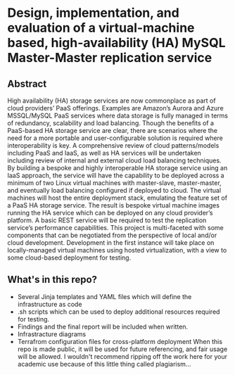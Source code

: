 # Design, implementation, and evaluation of a virtual-machine based, high-availability (HA) MySQL Master-Master replication service
## Abstract
High availability (HA) storage services are now commonplace as part of cloud providers’ PaaS offerings. Examples are Amazon’s Aurora and Azure MSSQL/MySQL PaaS services where data storage is fully managed in terms of redundancy, scalability and load balancing. Though the benefits of a PaaS-based HA storage service are clear, there are scenarios where the need for a more portable and user-configurable solution is required where interoperability is key. A comprehensive review of cloud patterns/models including PaaS and IaaS, as well as HA services will be undertaken including review of internal and external cloud load balancing techniques. By building a bespoke and highly interoperable HA storage service using an IaaS approach, the service will have the capability to be deployed across a minimum of two Linux virtual machines with master-slave, master-master, and eventually load balancing configured if deployed to cloud. The virtual machines will host the entire deployment stack, emulating the feature set of a PaaS HA storage service. The result is bespoke virtual machine images running the HA service which can be deployed on any cloud provider’s platform. A basic REST service will be required to test the replication service’s performance capabilities. This project is multi-faceted with some components that can be negotiated from the perspective of local and/or cloud development. Development in the first instance will take place on locally-managed virtual machines using hosted virtualization, with a view to some cloud-based deployment for testing.
## What's in this repo?
* Several Jinja templates and YAML files which will define the infrastructure as code
* .sh scripts which can be used to deploy additional resources required for testing. 
* Findings and the final report will be included when written.
* Infrastracture diagrams 
* Terrafrom configuration files for cross-platform deployment
When this repo is made public, it will be used for future referencing, and fair usage will be allowed. I wouldn't recommend ripping off the work here for your academic use because of this little thing called plagiarism...
